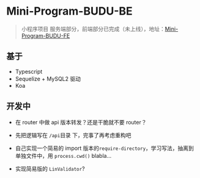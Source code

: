 # Mini-Program-BUDU-BE

> 小程序项目 服务端部分，前端部分已完成（未上线），地址：[Mini-Program-BUDU-FE](https://github.com/linbudu599/Mini-Program-BUDU-FE)

## 基于

- Typescript
- Sequelize + MySQL2 驱动 
- Koa

## 开发中

- 在 router 中做 api 版本转发？还是干脆就不要 router？

- 先把逻辑写在 `/api`目录 下，完事了再考虑重构吧

- 自己实现一个简易的 import 版本的`require-directory`，学习写法，抽离到单独文件中，用 `process.cwd()` blabla...

- 实现简易版的 `LinValidator`?
